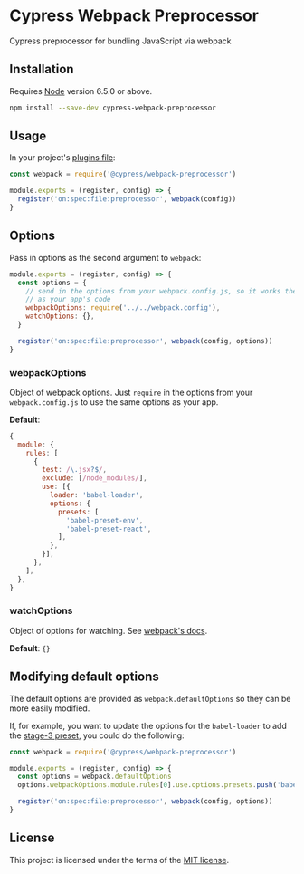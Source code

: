 # Cypress Webpack Preprocessor


Cypress preprocessor for bundling JavaScript via webpack

## Installation

Requires [Node](https://nodejs.org/en/) version 6.5.0 or above.

```sh
npm install --save-dev cypress-webpack-preprocessor
```

## Usage

In your project's [plugins file](https://on.cypress.io/guides/guides/plugins.html):

```javascript
const webpack = require('@cypress/webpack-preprocessor')

module.exports = (register, config) => {
  register('on:spec:file:preprocessor', webpack(config))
}
```

## Options

Pass in options as the second argument to `webpack`:

```javascript
module.exports = (register, config) => {
  const options = {
    // send in the options from your webpack.config.js, so it works the same
    // as your app's code
    webpackOptions: require('../../webpack.config'),
    watchOptions: {},
  }

  register('on:spec:file:preprocessor', webpack(config, options))
}
```

### webpackOptions

Object of webpack options. Just `require` in the options from your `webpack.config.js` to use the same options as your app.

**Default**:

```javascript
{
  module: {
    rules: [
      {
        test: /\.jsx?$/,
        exclude: [/node_modules/],
        use: [{
          loader: 'babel-loader',
          options: {
            presets: [
              'babel-preset-env',
              'babel-preset-react',
            ],
          },
        }],
      },
    ],
  },
}
```

### watchOptions

Object of options for watching. See [webpack's docs](https://webpack.github.io/docs/node.js-api.html#compiler).

**Default**: `{}`

## Modifying default options

The default options are provided as `webpack.defaultOptions` so they can be more easily modified.

If, for example, you want to update the options for the `babel-loader` to add the [stage-3 preset](https://babeljs.io/docs/plugins/preset-stage-3/), you could do the following:

```javascript
const webpack = require('@cypress/webpack-preprocessor')

module.exports = (register, config) => {
  const options = webpack.defaultOptions
  options.webpackOptions.module.rules[0].use.options.presets.push('babel-preset-stage-3')

  register('on:spec:file:preprocessor', webpack(config, options))
}
```

## License

This project is licensed under the terms of the [MIT license](/LICENSE.md).
